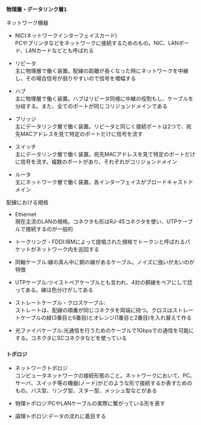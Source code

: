 ### `物理層・データリンク層1`

ネットワーク機器

- NIC(ネットワークインターフェイスカード)  
PCやプリンタなどをネットワークに接続するためのもの。NIC、LANボード、LANカードなどとも呼ばれる

- リピータ  
主に物理層で働く装置。配線の距離が長くなった時にネットワークを中継し、その場合信号が弱りやすいので信号を増幅する

- ハブ  
主に物理層で働く装置。ハブはリピータ同様に中継の役割もし、ケーブルを分岐する。また、全てのポートが同じコリジョンドメインである

- ブリッジ  
主にデータリンク層で働く装置。リピータと同じく接続ポートは2つで、宛先MACアドレスを見て特定のポートだけに信号を流す

- スイッチ  
主にデータリンク層で働く装置。宛先MACアドレスを見て特定のポートだけに信号を流す。複数のポートがあり、それぞれがコリジョンドメイン

- ルータ  
主にネットワーク層で働く装置。各インターフェイスがブロードキャストドメイン

配線における規格

- Ethernet  
現在主流のLANの規格。コネクタも形はRJ-45コネクタを使い、UTPケーブルで接続するのが一般的

- トークリング・FDDI:IBMによって提唱された規格でトークンと呼ばれるパケットがネットワーク内を巡回する

- 同軸ケーブル:線の真ん中に銅の線があるケーブル。ノイズに強いが太いのが特徴

- UTPケーブル:ツイストペアケーブルとも言われ、4対の銅線をペアにして捻ってある。線は色分けがしてある

- ストレートケーブル・クロスケーブル:  
ストレートは、配線の順番が同じコネクタを両端に持つ。クロスはストレートケーブルの緑(3番目と6番目)とオレンジ(1番目と2番目)を入れ替えて作る

- 光ファイバケーブル:光通信を行うためのケーブルで1Gbpsでの通信を可能にする。コネクタにSCコネクタなどを使っている

### `トポロジ`

- ネットワークトポロジ  
コンピュータネットワークの接続形態のこと。ネットワークにおいて、PC、サーバ、スイッチ等の機器(ノード)がどのような形で接続するか表すためのもの。バス型、リング型、スター型、メッシュ型などがある

- 物理トポロジ:PCやLANケーブルの実際に繋がっている形を表す

- 論理トポロジ:データの流れに着目する

